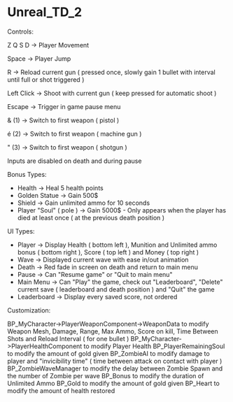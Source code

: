 # Unreal_TD_2

Controls:

Z Q S D    -> Player Movement

Space      -> Player Jump

R          -> Reload current gun ( pressed once, slowly gain 1 bullet with interval until full or shot triggered )

Left Click -> Shoot with current gun ( keep pressed for automatic shoot )

Escape     -> Trigger in game pause menu

& (1)      -> Switch to first weapon ( pistol )

é (2)      -> Switch to first weapon ( machine gun )

" (3)      -> Switch to first weapon ( shotgun )

Inputs are disabled on death and during pause


Bonus Types:

- Health                 -> Heal 5 health points
- Golden Statue          -> Gain 500$
- Shield                 -> Gain unlimited ammo for 10 seconds
- Player "Soul" ( pole ) -> Gain 5000$ - Only appears when the player has died at least once ( at the previous death position )


UI Types:

- Player      -> Display Health ( bottom left ), Munition and Unlimited ammo bonus ( bottom right ), Score ( top left ) and Money ( top right )
- Wave        -> Displayed current wave with ease in/out animation
- Death       -> Red fade in screen on death and return to main menu
- Pause       -> Can "Resume game" or "Quit to main menu"
- Main Menu   -> Can "Play" the game, check out "Leaderboard", "Delete" current save ( leaderboard and death position ) and "Quit" the game
- Leaderboard -> Display every saved score, not ordered


Customization:

BP_MyCharacter->PlayerWeaponComponent->WeaponData to modify Weapon Mesh, Damage, Range, Max Ammo, Score on kill, Time Between Shots and Reload Interval ( for one bullet )
BP_MyCharacter->PlayerHealthComponent to modify Player Health
BP_PlayerRemainingSoul to modify the amount of gold given
BP_ZombieAI to modify damage to player and "invicibility time" ( time between attack on contact with player )
BP_ZombieWaveManager to modify the delay between Zombie Spawn and the number of Zombie per wave
BP_Bonus to modify the duration of Unlimited Ammo
BP_Gold to modify the amount of gold given
BP_Heart to modify the amount of health restored
